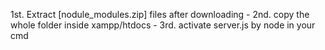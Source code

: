 1st. Extract [nodule_modules.zip] files after downloading -
2nd. copy the whole folder inside xampp/htdocs -
3rd. activate server.js by node in your cmd
